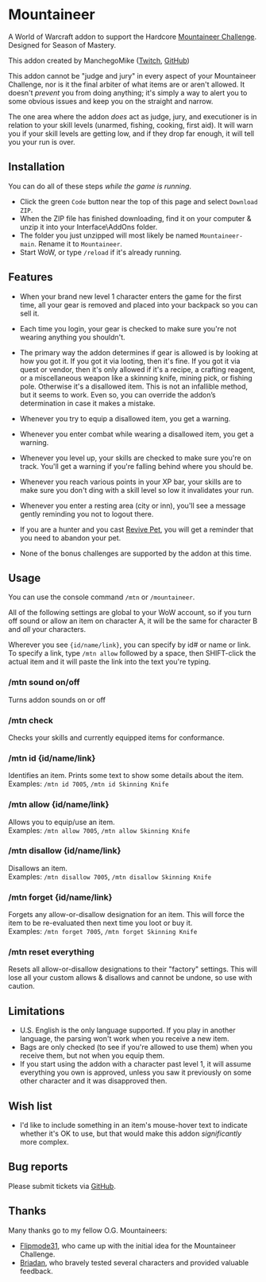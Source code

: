 # Mountaineer

A World of Warcraft addon to support the Hardcore [Mountaineer Challenge](http://tinyurl.com/hc-mountaineers). Designed for Season of Mastery.

This addon created by ManchegoMike ([Twitch](https://www.twitch.tv/ManchegoMike), [GitHub](https://github.com/ManchegoMike))

This addon cannot be "judge and jury" in every aspect of your Mountaineer Challenge, nor is it the final arbiter of what items are or aren't allowed. It doesn't *prevent* you from doing anything; it's simply a way to alert you to some obvious issues and keep you on the straight and narrow.

The one area where the addon *does* act as judge, jury, and executioner is in relation to your skill levels (unarmed, fishing, cooking, first aid). It will warn you if your skill levels are getting low, and if they drop far enough, it will tell you your run is over.

## Installation

You can do all of these steps *while the game is running*.

* Click the green `Code` button near the top of this page and select `Download ZIP`.
* When the ZIP file has finished downloading, find it on your computer & unzip it into your Interface\AddOns folder.
* The folder you just unzipped will most likely be named `Mountaineer-main`. Rename it to `Mountaineer`.
* Start WoW, or type `/reload` if it's already running.

## Features

* When your brand new level 1 character enters the game for the first time, all your gear is removed and placed into your backpack so you can sell it.

* Each time you login, your gear is checked to make sure you're not wearing anything you shouldn't.

* The primary way the addon determines if gear is allowed is by looking at how you got it. If you got it via looting, then it's fine. If you got it via quest or vendor, then it's only allowed if it's a recipe, a crafting reagent, or a miscellaneous weapon like a skinning knife, mining pick, or fishing pole. Otherwise it's a disallowed item. This is not an infallible method, but it seems to work. Even so, you can override the addon’s determination in case it makes a mistake.

* Whenever you try to equip a disallowed item, you get a warning.

* Whenever you enter combat while wearing a disallowed item, you get a warning.

* Whenever you level up, your skills are checked to make sure you're on track. You'll get a warning if you're falling behind where you should be.

* Whenever you reach various points in your XP bar, your skills are to make sure you don't ding with a skill level so low it invalidates your run.

* Whenever you enter a resting area (city or inn), you'll see a message gently reminding you not to logout there.

* If you are a hunter and you cast [Revive Pet](https://classic.wowhead.com/spell=982/revive-pet), you will get a reminder that you need to abandon your pet.

* None of the bonus challenges are supported by the addon at this time.

## Usage

You can use the console command `/mtn` or `/mountaineer`.

All of the following settings are global to your WoW account, so if you turn off sound or allow an item on character A, it will be the same for character B and *all* your characters.

Wherever you see `{id/name/link}`, you can specify by id# or name or link. To specify a link, type `/mtn allow` followed by a space, then SHIFT-click the actual item and it will paste the link into the text you're typing.

### /mtn sound on/off

Turns addon sounds on or off

### /mtn check

Checks your skills and currently equipped items for conformance.

### /mtn id {id/name/link}

Identifies an item. Prints some text to show some details about the item.<br/>Examples: `/mtn id 7005`, `/mtn id Skinning Knife`

### /mtn allow {id/name/link}

Allows you to equip/use an item.<br/>Examples: `/mtn allow 7005`, `/mtn allow Skinning Knife`

### /mtn disallow {id/name/link}

Disallows an item.<br/>Examples: `/mtn disallow 7005`, `/mtn disallow Skinning Knife`

### /mtn forget {id/name/link}

Forgets any allow-or-disallow designation for an item. This will force the item to be re-evaluated then next time you loot or buy it.<br/>Examples: `/mtn forget 7005`, `/mtn forget Skinning Knife`

### /mtn reset everything

Resets all allow-or-disallow designations to their "factory" settings. This will lose all your custom allows & disallows and cannot be undone, so use with caution.

## Limitations

- U.S. English is the only language supported. If you play in another language, the parsing won't work when you receive a new item.
- Bags are only checked (to see if you're allowed to use them) when you receive them, but not when you equip them.
- If you start using the addon with a character past level 1, it will assume everything you own is approved, unless you saw it previously on some other character and it was disapproved then.

## Wish list

- I'd like to include something in an item's mouse-hover text to indicate whether it's OK to use, but that would make this addon *significantly* more complex.

## Bug reports

Please submit tickets via [GitHub](https://github.com/ManchegoMike/Mountaineer/issues).

## Thanks

Many thanks go to my fellow O.G. Mountaineers:

- [Flipmode31](https://www.twitch.tv/flipmode31), who came up with the initial idea for the Mountaineer Challenge.
- [Briadan](https://www.twitch.tv/briadan), who bravely tested several characters and provided valuable feedback.
